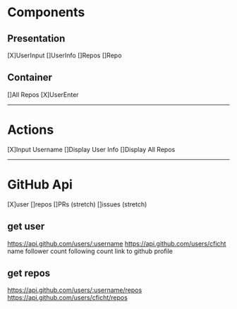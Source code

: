 # Components
## Presentation
[X]UserInput
[]UserInfo
[]Repos
[]Repo

## Container
[]All Repos
[X]UserEnter

------

# Actions
[X]Input Username
[]Display User Info
[]Display All Repos

------

# GitHub Api
[X]user
[]repos
[]PRs (stretch)
[]issues (stretch)

## get user
https://api.github.com/users/:username
https://api.github.com/users/cficht
name
follower count
following count
link to github profile

## get repos
https://api.github.com/users/:username/repos
https://api.github.com/users/cficht/repos
